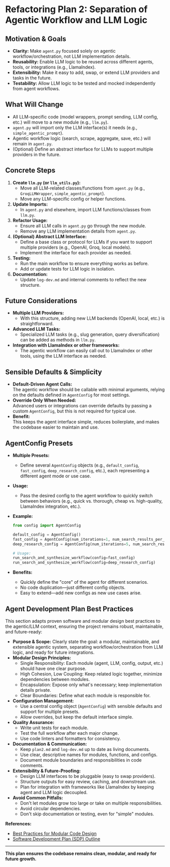 # Refactoring Plan 2: Separation of Agentic Workflow and LLM Logic

## Motivation & Goals

- **Clarity:** Make `agent.py` focused solely on agentic workflow/orchestration, not LLM implementation details.
- **Reusability:** Enable LLM logic to be reused across different agents, tools, or integrations (e.g., LlamaIndex).
- **Extensibility:** Make it easy to add, swap, or extend LLM providers and tasks in the future.
- **Testability:** Allow LLM logic to be tested and mocked independently from agent workflows.

## What Will Change

- All LLM-specific code (model wrappers, prompt sending, LLM config, etc.) will move to a new module (e.g., `llm.py`).
- `agent.py` will import only the LLM interface(s) it needs (e.g., `simple_agentic_prompt`).
- Agentic workflow logic (search, scrape, aggregate, save, etc.) will remain in `agent.py`.
- (Optional) Define an abstract interface for LLMs to support multiple providers in the future.

## Concrete Steps

1. **Create `llm.py` (or `llm_utils.py`):**
   - Move all LLM-related classes/functions from `agent.py` (e.g., `GroqLLMWrapper`, `simple_agentic_prompt`).
   - Move any LLM-specific config or helper functions.
2. **Update Imports:**
   - In `agent.py` and elsewhere, import LLM functions/classes from `llm.py`.
3. **Refactor Usage:**
   - Ensure all LLM calls in `agent.py` go through the new module.
   - Remove any LLM implementation details from `agent.py`.
4. **(Optional) Abstract LLM Interface:**
   - Define a base class or protocol for LLMs if you want to support multiple providers (e.g., OpenAI, Groq, local models).
   - Implement the interface for each provider as needed.
5. **Testing:**
   - Run the main workflow to ensure everything works as before.
   - Add or update tests for LLM logic in isolation.
6. **Documentation:**
   - Update `log-dev.md` and internal comments to reflect the new structure.

## Future Considerations

- **Multiple LLM Providers:**
  - With this structure, adding new LLM backends (OpenAI, local, etc.) is straightforward.
- **Advanced LLM Tasks:**
  - Specialized LLM tasks (e.g., slug generation, query diversification) can be added as methods in `llm.py`.
- **Integration with LlamaIndex or other frameworks:**
  - The agentic workflow can easily call out to LlamaIndex or other tools, using the LLM interface as needed.

## Sensible Defaults & Simplicity

- **Default-Driven Agent Calls:**  
  The agentic workflow should be callable with minimal arguments, relying on the defaults defined in `AgentConfig` for most settings.
- **Override Only When Needed:**  
  Advanced users or integrations can override defaults by passing a custom `AgentConfig`, but this is not required for typical use.
- **Benefit:**  
  This keeps the agent interface simple, reduces boilerplate, and makes the codebase easier to maintain and use.

## AgentConfig Presets

- **Multiple Presets:**
  - Define several `AgentConfig` objects (e.g., `default_config`, `fast_config`, `deep_research_config`, etc.), each representing a different agent mode or use case.
- **Usage:**
  - Pass the desired config to the agent workflow to quickly switch between behaviors (e.g., quick vs. thorough, cheap vs. high-quality, LlamaIndex integration, etc.).
- **Example:**

    ```python
    from config import AgentConfig

    default_config = AgentConfig()
    fast_config = AgentConfig(num_iterations=1, num_search_results_per_iteration=2, temperature=0.1)
    deep_research_config = AgentConfig(num_iterations=5, num_search_results_per_iteration=8, temperature=0.3)

    # Usage:
    run_search_and_synthesize_workflow(config=fast_config)
    run_search_and_synthesize_workflow(config=deep_research_config)
    ```
- **Benefits:**
  - Quickly define the "core" of the agent for different scenarios.
  - No code duplication—just different config objects.
  - Easy to extend—add new configs as new use cases arise.

## Agent Development Plan Best Practices

This section adapts proven software and modular design best practices to the agentic/LLM context, ensuring the project remains robust, maintainable, and future-ready:

- **Purpose & Scope:** Clearly state the goal: a modular, maintainable, and extensible agentic system, separating workflow/orchestration from LLM logic, and ready for future integrations.
- **Modular Design Principles:**
  - Single Responsibility: Each module (agent, LLM, config, output, etc.) should have one clear purpose.
  - High Cohesion, Low Coupling: Keep related logic together, minimize dependencies between modules.
  - Encapsulation: Expose only what's necessary; keep implementation details private.
  - Clear Boundaries: Define what each module is responsible for.
- **Configuration Management:**
  - Use a central config object (`AgentConfig`) with sensible defaults and support for multiple presets.
  - Allow overrides, but keep the default interface simple.
- **Quality Assurance:**
  - Write unit tests for each module.
  - Test the full workflow after each major change.
  - Use code linters and formatters for consistency.
- **Documentation & Communication:**
  - Keep `plan2.md` and `log-dev.md` up to date as living documents.
  - Use clear, descriptive names for modules, functions, and configs.
  - Document module boundaries and responsibilities in code comments.
- **Extensibility & Future-Proofing:**
  - Design LLM interfaces to be pluggable (easy to swap providers).
  - Structure outputs for easy review, caching, and downstream use.
  - Plan for integration with frameworks like LlamaIndex by keeping agent and LLM logic decoupled.
- **Avoid Common Pitfalls:**
  - Don't let modules grow too large or take on multiple responsibilities.
  - Avoid circular dependencies.
  - Don't skip documentation or testing, even for "simple" modules.

**References:**
- [Best Practices for Modular Code Design](https://blog.pixelfreestudio.com/best-practices-for-modular-code-design/)
- [Software Development Plan (SDP) Outline](https://acqnotes.com/acqnote/careerfields/software-development-plan)

---

**This plan ensures the codebase remains clean, modular, and ready for future growth.** 